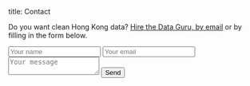 title: Contact

Do you want clean Hong Kong data? <a href="mailto:contact@dataguru.hk">Hire the Data Guru, by email</a> or by filling in the form below.

<form action="https://formspree.io/contact@dataguru.hk" method="post">
      <input class="input" type="text" name="name" placeholder="Your name">
      <input class="input" type="email" name="email" placeholder="Your email">
      <textarea class="input" name="message" placeholder="Your message"></textarea>
      <button class="button submit" type="submit">Send</button>
      <input type="hidden" name="_subject" value="Contact from dataguru.hk" />
      <input type="text" name="_gotcha" style="display:none" />
</form>

